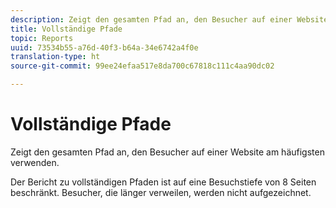 ```yaml
---
description: Zeigt den gesamten Pfad an, den Besucher auf einer Website am häufigsten verwenden.
title: Vollständige Pfade
topic: Reports
uuid: 73534b55-a76d-40f3-b64a-34e6742a4f0e
translation-type: ht
source-git-commit: 99ee24efaa517e8da700c67818c111c4aa90dc02

---
```



# Vollständige Pfade

Zeigt den gesamten Pfad an, den Besucher auf einer Website am häufigsten verwenden.

Der Bericht zu vollständigen Pfaden ist auf eine Besuchstiefe von 8 Seiten beschränkt. Besucher, die länger verweilen, werden nicht aufgezeichnet.
